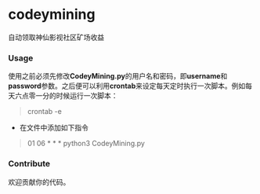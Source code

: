 # codeymining
 自动领取神仙影视社区矿场收益

### Usage
使用之前必须先修改**CodeyMining.py**的用户名和密码，即**username**和**password**参数。之后便可以利用**crontab**来设定每天定时执行一次脚本。例如每天六点零一分的时候运行一次脚本：
> crontab -e
* 在文件中添加如下指令
>  01 06 * * * python3 CodeyMining.py

### Contribute
欢迎贡献你的代码。
